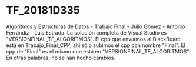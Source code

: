 # TF_20181D335
Algoritmos y Estructuras de Datos  - Trabajo Final - Julio Gómez - Antonio Ferrándiz - Luis Estrada.
La solución completa de Visual Studio es "VERSIONFINAL_TF_ALGORITMOS".
El cpp que envíamos al BlackBoard está en Trabajo_Final_CPP, ahí sólo subimos el cpp con nombre "Final".
El cpp de "Final" es el mismo que está en "VERSIONFINAL_TF_ALGORITMOS". En otras palabras, no se han hecho cambios.
